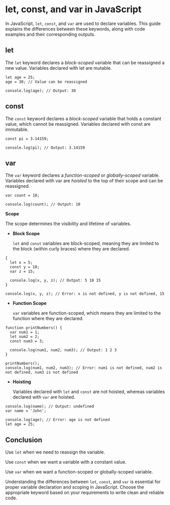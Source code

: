 # **let, const, and var in JavaScript**

In JavaScript, `let`, `const`, and `var` are used to declare variables. This guide explains the differences between these keywords, along with code examples and their corresponding outputs.

## **let**

The `let` keyword declares a *block-scoped* variable that can be reassigned a new value. Variables declared with let are mutable.

```
let age = 25;
age = 30; // Value can be reassigned

console.log(age); // Output: 30
```

## **const**

The `const` keyword declares a *block-scoped* variable that holds a constant value, which cannot be reassigned. Variables declared with const are immutable.

```
const pi = 3.14159;

console.log(pi); // Output: 3.14159
```

## **var**

The `var` keyword declares a *function-scoped* or *globally-scoped* variable. Variables declared with var are *hoisted* to the top of their scope and can be reassigned.

```
var count = 10;

console.log(count); // Output: 10
```

**Scope**

The scope determines the visibility and lifetime of variables.

* **Block Scope**

    `let` and `const` variables are block-scoped, meaning they are limited to the block (within curly braces) where they are declared.
```
{
  let x = 5;
  const y = 10;
  var z = 15;

  console.log(x, y, z); // Output: 5 10 15
}

console.log(x, y, z); // Error: x is not defined, y is not defined, 15
```

* **Function Scope**

    `var` variables are function-scoped, which means they are limited to the function where they are declared.
```
function printNumbers() {
  var num1 = 1;
  let num2 = 2;
  const num3 = 3;

  console.log(num1, num2, num3); // Output: 1 2 3
}

printNumbers();
console.log(num1, num2, num3); // Error: num1 is not defined, num2 is not defined, num3 is not defined
```

* **Hoisting**

    Variables declared with `let` and `const` are not hoisted, whereas variables declared with `var` are hoisted.

```
console.log(name); // Output: undefined
var name = 'John';

console.log(age); // Error: age is not defined
let age = 25;
```

## **Conclusion**

Use `let` when we need to reassign the variable.

Use `const` when we want a variable with a constant value.

Use `var` when we want a function-scoped or globally-scoped variable.

Understanding the differences between `let`, `const`, and `var` is essential for proper variable declaration and scoping in JavaScript. Choose the appropriate keyword based on your requirements to write clean and reliable code.
